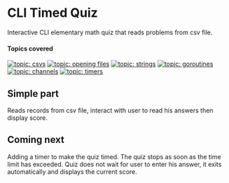 # CLI Timed Quiz

Interactive CLI elementary math quiz that reads problems from csv file.

#### Topics covered

[![topic: csvs](https://img.shields.io/badge/topic-csvs-green.svg?style=flat-square)](https://github.com/search?q=topic%3Acsvs+org%3Agophercises&type=Repositories)
[![topic: opening files](https://img.shields.io/badge/topic-files-green.svg?style=flat-square)](https://github.com/search?q=topic%3Aos%2Dpackage+org%3Agophercises&type=Repositories)
[![topic: strings](https://img.shields.io/badge/topic-strings-green.svg?style=flat-square)](https://github.com/search?q=topic%3Astrings+org%3Agophercises&type=Repositories)
[![topic: goroutines](https://img.shields.io/badge/topic-goroutines-green.svg?style=flat-square)](https://github.com/search?q=topic%3Agoroutines+org%3Agophercises&type=Repositories)
[![topic: channels](https://img.shields.io/badge/topic-channels-green.svg?style=flat-square)](https://github.com/search?q=topic%3Achannels+org%3Agophercises&type=Repositories)
[![topic: timers](https://img.shields.io/badge/topic-timers-green.svg?style=flat-square)](https://github.com/search?q=topic%3Atime$2Dpackages+org%3Agophercises&type=Repositories)

## Simple part

Reads records from csv file, interact with user to read his answers then display score.

## Coming next

Adding a timer to make the quiz timed. The quiz stops as soon as the time limit has exceeded. Quiz does not wait for user to enter his answer, it exits automatically and displays the current score.